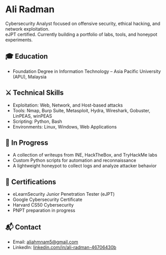 # Ali Radman

Cybersecurity Analyst focused on offensive security, ethical hacking, and network exploitation.  
eJPT certified. Currently building a portfolio of labs, tools, and honeypot experiments.

## 🎓 Education

- Foundation Degree in Information Technology – Asia Pacific University (APU), Malaysia

## ⚔️ Technical Skills

- Exploitation: Web, Network, and Host-based attacks
- Tools: Nmap, Burp Suite, Metasploit, Hydra, Wireshark, Gobuster, LinPEAS, winPEAS
- Scripting: Python, Bash
- Environments: Linux, Windows, Web Applications

## 🧪 In Progress

- A collection of writeups from INE, HackTheBox, and TryHackMe labs
- Custom Python scripts for automation and reconnaissance
- A lightweight honeypot to collect logs and analyze attacker behavior

## 📜 Certifications

- eLearnSecurity Junior Penetration Tester (eJPT)
- Google Cybersecurity Certificate
- Harvard CS50 Cybersecurity
- PNPT preparation in progress

## 📬 Contact

- Email: aliahmnam5@gmail.com  
- LinkedIn: [linkedin.com/in/ali-radman-46706430b](https://linkedin.com/in/ali-radman-46706430b)
